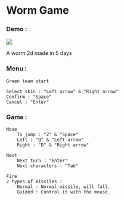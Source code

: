 # Worm Game
### Demo :
![](public/demo.gif)

A worm 2d made in 5 days 

### Menu :

	Green team start

	Select skin : "Left arrow" & "Right arrow"
	Confirm : "Space"
	Cancel : "Enter"

### Game :

	Move
		To jump : "Z" & "Space"
		Left : "Q" & "Left arrow"
		Right : "D" & "Right arrow"

	Next
		Next turn : "Enter"
		Next characters : "Tab"
    
	Fire
	2 types of missiles :
	  	Normal : Normal missile, will fall.
		Guided : Control it with the mouse.

